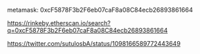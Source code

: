 metamask: 0xcF5878F3b2F6eb07caF8a08C84ecb26893861664

https://rinkeby.etherscan.io/search?q=0xcF5878F3b2F6eb07caF8a08C84ecb26893861664

https://twitter.com/sutulosbA/status/1098166589772443649
